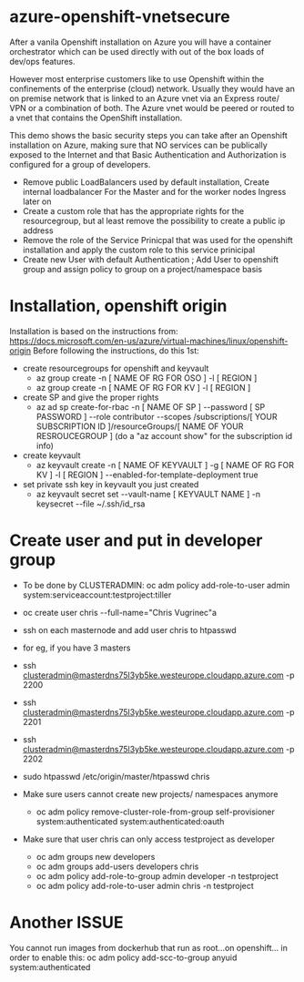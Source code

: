 # azure-openshift-vnetsecure

After a vanila Openshift installation on Azure you will have a container orchestrator which can be used directly with out of the box loads of dev/ops features. 

However most enterprise customers like to use Openshift within the confinements of the enterprise (cloud) network. Usually they would have an on premise network that is linked to an Azure vnet via an Express route/ VPN or a combination of both. The Azure vnet would be peered or routed to a vnet that contains the OpenShift installation.

This demo shows the basic security steps you can take after an Openshift installation on Azure, making sure that NO services can be publically exposed to the Internet and that Basic Authentication and Authorization is configured for a group of developers.

- Remove public LoadBalancers used by default installation, Create internal loadbalancer For the Master and for the worker nodes Ingress later on
- Create a custom role that has the appropriate rights for the resourcegroup, but al least remove the possibility to create a public ip address
- Remove the role of the Service Prinicpal that was used for the openshift installation and apply the custom role to this service prinicipal
- Create new User with default Authentication ; Add User to openshift group and assign policy to group on a project/namespace basis


# Installation, openshift origin

Installation is based on the instructions from: https://docs.microsoft.com/en-us/azure/virtual-machines/linux/openshift-origin
Before following the instructions, do this 1st:
- create resourcegroups for openshift and keyvault
  - az group create -n [ NAME OF RG FOR OSO ] -l [ REGION ]
  - az group create -n [ NAME OF RG FOR KV ] -l [ REGION ]
- create SP and give the proper rights
  - az ad sp create-for-rbac -n [ NAME OF SP ] --password [ SP PASSWORD ] --role contributor --scopes /subscriptions/[ YOUR SUBSCRIPTION ID ]/resourceGroups/[ NAME OF YOUR RESROUCEGROUP ] (do a "az account show" for the subscription id info)
- create keyvault
  - az keyvault create -n [ NAME OF KEYVAULT ] -g [ NAME OF RG FOR KV ] -l [ REGION ] --enabled-for-template-deployment true
- set private ssh key in keyvault you just created
  - az keyvault secret set --vault-name [ KEYVAULT NAME ] -n keysecret --file ~/.ssh/id_rsa



# Create user and put in developer group

- To be done by CLUSTERADMIN: oc adm policy add-role-to-user admin system:serviceaccount:testproject:tiller

- oc create user chris --full-name="Chris Vugrinec"a
- ssh on each masternode and add user chris to htpasswd
- for eg, if you have 3 masters
- ssh clusteradmin@masterdns75l3yb5ke.westeurope.cloudapp.azure.com -p 2200
- ssh clusteradmin@masterdns75l3yb5ke.westeurope.cloudapp.azure.com -p 2201
- ssh clusteradmin@masterdns75l3yb5ke.westeurope.cloudapp.azure.com -p 2202
- sudo htpasswd /etc/origin/master/htpasswd chris
- Make sure users cannot create new projects/ namespaces anymore
  - oc adm policy remove-cluster-role-from-group self-provisioner system:authenticated system:authenticated:oauth
- Make sure that user chris can only access testproject as developer
  - oc adm groups new developers
  - oc adm groups add-users developers chris
  - oc adm policy add-role-to-group admin developer -n testproject
  - oc adm policy add-role-to-user admin chris -n testproject

# Another ISSUE

You cannot run images from dockerhub that run as root...on openshift...
in order to enable this:
oc adm policy add-scc-to-group anyuid system:authenticated



